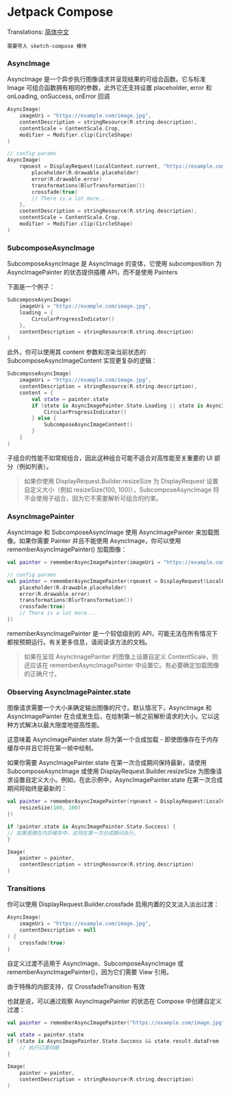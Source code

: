 # Jetpack Compose

Translations: [简体中文](jetpack_compose_zh.md)

`需要导入 sketch-compose 模块`

### AsyncImage

AsyncImage 是一个异步执行图像请求并呈现结果的可组合函数。它与标准 Image 可组合函数拥有相同的参数，此外它还支持设置
placeholder, error 和 onLoading, onSuccess, onError 回调

```kotlin
AsyncImage(
    imageUri = "https://example.com/image.jpg",
    contentDescription = stringResource(R.string.description),
    contentScale = ContentScale.Crop,
    modifier = Modifier.clip(CircleShape)
)

// config params
AsyncImage(
    rqeuest = DisplayRequest(LocalContext.current, "https://example.com/image.jpg") {
        placeholder(R.drawable.placeholder)
        error(R.drawable.error)
        transformations(BlurTransformation())
        crossfade(true)
        // There is a lot more...
    },
    contentDescription = stringResource(R.string.description),
    contentScale = ContentScale.Crop,
    modifier = Modifier.clip(CircleShape)
)
```

### SubcomposeAsyncImage

SubcomposeAsyncImage 是 AsyncImage 的变体，它使用 subcomposition 为 AsyncImagePainter 的状态提供插槽
API，而不是使用 Painters

下面是一个例子：

```kotlin
SubcomposeAsyncImage(
    imageUri = "https://example.com/image.jpg",
    loading = {
        CircularProgressIndicator()
    },
    contentDescription = stringResource(R.string.description)
)
```

此外，你可以使用其 content 参数和渲染当前状态的 SubcomposeAsyncImageContent 实现更复杂的逻辑：

```kotlin
SubcomposeAsyncImage(
    imageUri = "https://example.com/image.jpg",
    contentDescription = stringResource(R.string.description),
    content = {
        val state = painter.state
        if (state is AsyncImagePainter.State.Loading || state is AsyncImagePainter.State.Error) {
            CircularProgressIndicator()
        } else {
            SubcomposeAsyncImageContent()
        }
    }
)
```

子组合的性能不如常规组合，因此这种组合可能不适合对高性能至关重要的 UI 部分（例如列表）。

> 如果你使用 DisplayRequest.Builder.resizeSize 为 DisplayRequest 设置自定义大小（例如 resizeSize(100,
> 100)），SubcomposeAsyncImage 将不会使用子组合，因为它不需要解析可组合的约束。

### AsyncImagePainter

AsyncImage 和 SubcomposeAsyncImage 使用 AsyncImagePainter 来加载图像。如果你需要 Painter 并且不能使用
AsyncImage，你可以使用 rememberAsyncImagePainter() 加载图像：

```kotlin
val painter = rememberAsyncImagePainter(imageUri = "https://example.com/image.jpg")

// config params
val painter = rememberAsyncImagePainter(rqeuest = DisplayRequest(LocalContext.current, "https://example.com/image.jpg") {
    placeholder(R.drawable.placeholder)
    error(R.drawable.error)
    transformations(BlurTransformation())
    crossfade(true)
    // There is a lot more...
})
```

rememberAsyncImagePainter 是一个较低级别的 API，可能无法在所有情况下都按预期运行。有关更多信息，请阅读该方法的文档。

> 如果在呈现 AsyncImagePainter 的图像上设置自定义 ContentScale，则还应该在 rememberAsyncImagePainter
> 中设置它。有必要确定加载图像的正确尺寸。

### Observing AsyncImagePainter.state

图像请求需要一个大小来确定输出图像的尺寸。默认情况下，AsyncImage 和 AsyncImagePainter
在合成发生后，在绘制第一帧之前解析请求的大小。它以这种方式解决以最大限度地提高性能。

这意味着 AsyncImagePainter.state 将为第一个合成加载 - 即使图像存在于内存缓存中并且它将在第一帧中绘制。

如果你需要 AsyncImagePainter.state 在第一次合成期间保持最新，请使用 SubcomposeAsyncImage 或使用
DisplayRequest.Builder.resizeSize 为图像请求设置自定义大小。例如，在此示例中，AsyncImagePainter.state
在第一次合成期间将始终是最新的：

```kotlin
val painter = rememberAsyncImagePainter(rqeuest = DisplayRequest(LocalContext.current, "https://example.com/image.jpg") {
    resizeSize(100, 100)
})

if (painter.state is AsyncImagePainter.State.Success) {
// 如果图像在内存缓存中，这将在第一次合成期间执行。
}

Image(
    painter = painter,
    contentDescription = stringResource(R.string.description)
)
```

### Transitions

你可以使用 DisplayRequest.Builder.crossfade 启用内置的交叉淡入淡出过渡：

```kotlin
AsyncImage(
    imageUri = "https://example.com/image.jpg",
    contentDescription = null
) {
    crossfade(true)
}
```

自定义过渡不适用于 AsyncImage、SubcomposeAsyncImage 或 rememberAsyncImagePainter()，因为它们需要 View
引用。

由于特殊的内部支持，仅 CrossfadeTransition 有效

也就是说，可以通过观察 AsyncImagePainter 的状态在 Compose 中创建自定义过渡：

```kotlin
val painter = rememberAsyncImagePainter("https://example.com/image.jpg")

val state = painter.state
if (state is AsyncImagePainter.State.Success && state.result.dataFrom != DataFrom.MEMORY_CACHE) {
    // 执行过渡动画
}

Image(
    painter = painter,
    contentDescription = stringResource(R.string.description)
)
```